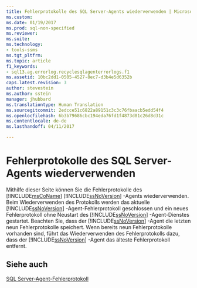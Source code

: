 ```yaml
---
title: Fehlerprotokolle des SQL Server-Agents wiederverwenden | Microsoft-Dokumentation
ms.custom: 
ms.date: 01/19/2017
ms.prod: sql-non-specified
ms.reviewer: 
ms.suite: 
ms.technology:
- tools-ssms
ms.tgt_pltfrm: 
ms.topic: article
f1_keywords:
- sql13.ag.errorlog.recyclesqlagenterrorlogs.f1
ms.assetid: 10bc2dd1-0505-4527-8ec7-d3b4e5d6352b
caps.latest.revision: 3
author: stevestein
ms.author: sstein
manager: jhubbard
ms.translationtype: Human Translation
ms.sourcegitcommit: 2edcce51c6822a89151c3c3c76fbaacb5edd54f4
ms.openlocfilehash: 6b3b79686cbc194eda76fd1f4873d81c26d8d31c
ms.contentlocale: de-de
ms.lasthandoff: 04/11/2017

---
```

# <a name="recycle-sql-server-agent-error-logs"></a>Fehlerprotokolle des SQL Server-Agents wiederverwenden
Mithilfe dieser Seite können Sie die Fehlerprotokolle des [!INCLUDE[msCoName](../../includes/msconame_md.md)] [!INCLUDE[ssNoVersion](../../includes/ssnoversion_md.md)] -Agents wiederverwenden. Beim Wiederverwenden des Protokolls werden das aktuelle [!INCLUDE[ssNoVersion](../../includes/ssnoversion_md.md)] -Agent-Fehlerprotokoll geschlossen und ein neues Fehlerprotokoll ohne Neustart des [!INCLUDE[ssNoVersion](../../includes/ssnoversion_md.md)] -Agent-Dienstes gestartet. Beachten Sie, dass der [!INCLUDE[ssNoVersion](../../includes/ssnoversion_md.md)] -Agent die letzten neun Fehlerprotokolle speichert. Wenn bereits neun Fehlerprotokolle vorhanden sind, führt das Wiederverwenden des Fehlerprotokolls dazu, dass der [!INCLUDE[ssNoVersion](../../includes/ssnoversion_md.md)] -Agent das älteste Fehlerprotokoll entfernt.  
  
## <a name="see-also"></a>Siehe auch  
[SQL Server-Agent-Fehlerprotokoll](../../ssms/agent/sql-server-agent-error-log.md)  
  

